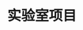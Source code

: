 ---
title: 实验室项目
type: landing
translationKey: projects

sections:
  - block: markdown
    content:
      title: 在研项目
      subtitle: 2025年度
      text: |
        ### 国家级项目
        | 项目名称 | 项目类型 | 负责人 | 时间 |
        |---------|----------|--------|------|
        | 煤转化过程全闭环控制系统关键技术和设备研发 | 国家重点研发计划-煤炭清洁高效利用技术 | 李德伟 | 2024-2027 |
        | 车联网环境下复杂混合交通系统优化调控理论与关键技术 | 国家自然科学基金重点项目 | 李德伟 | 2023-2025 |
        | 实时数据驱动的多阶段批次过程协同优化控制设计与应用研究 | 国家自然科学基金与香港研究资助局联合基金 | 李德伟 | 2022-2025 |
        | 过程工业智能动态风险控制关键技术研究 | 国家重点研发计划课题 | 邬晶 | 2024-2027 |
        | 非完备信息下智能配电网的协同攻击检测与弹性安全控制 | 国家自然科学基金项目 | 邬晶 | 2023-2026 |
        | 分段仿射系统分布式模型预测控制研究 | 国家自然科学基金青年科学基金项目 | 马奥运 | 2023-2025 |
        | 10,000米深井智能钻井系统及超高压井口装备 | 国家重大科学研究计划 (2024ZD14) | 马奥运 | 2024-2027 |

        ### 省部级项目
        | 项目名称 | 项目类型 | 负责人 | 时间 |
        |---------|----------|--------|------|
        | 融合交通规则的城市混合交通路口车路协同优化与控制 | 上海市"科技创新行动计划"自然科学基金项目 | 徐云雯 | 2023-2026 |

        ### 企业合作项目
        | 项目名称 | 项目类型 | 负责人 | 时间 |
        |---------|----------|--------|------|
        | 美的智能制造系统控制联合实验室 | 企业联合实验室 | 何邵颖 | 2023-2026 |
        | 南方智水智慧水厂全流程优化控制系统 | 企业横向项目 | 付彩霞、潘鹿鹿 | 2024-2026 |
        | 中核工业数字孪生行为与规则模型开发 | 横向项目 | 马奥运 | 2023-2025 |
        | 复杂环境下水面无人艇集群智能决策与协同控制技术研究 | 企业合作项目 | 邬晶 | 2024-2027 |

  - block: markdown
    content:
      title: 结题项目
      subtitle: 近五年（2020-2024）
      text: |
        ### 国家级项目
        | 项目名称 | 项目类型 | 负责人 | 时间 |
        |---------|----------|--------|------|
        | 混杂大规模系统分布式预测控制综合设计方法 | 国家自然科学基金面上项目 | 李德伟 | 2019-2022 |
        | 大型船用多段双臂机器人全自主焊接关键技术与装备 | 国家863计划项目 | 李德伟 | 2018-2021 |
        | 分布式能源接入的智能配电网主动安全控制与自愈优化 | 国家自然科学基金项目 | 邬晶 | 2019-2022 |
        | 面向路段车速调节的异构交通流随机建模与调控 | 国家自然科学基金青年项目 | 徐云雯 | 2020-2023 |
        | 自主式交通复杂系统体系架构研究 | 国家重点研发计划项目 | 徐云雯 | 2020-2023 |
        | 混杂系统的强化学习分布式模型预测控制研究 | 中国博士后科学基金面上资助 | 马奥运 | 2021-2023 |
        | 面向车路协同的城市混合交通路段车流控制器设计与开发 | 博士后站中特别资助 | 徐云雯 | 2020-2022 |
        | 随机系统输出反馈预测控制理论与算法研究 | 国家自然科学基金面上项目 | 李德伟 | 2017-2020 |
        | 预测控制嵌入式高效算法及实现策略研究 | 国家自然科学基金面上项目 | 李德伟 | 2013-2016 |

        ### 省部级项目
        | 项目名称 | 项目类型 | 负责人 | 时间 |
        |---------|----------|--------|------|
        | 复杂制造环境下人-机-物协同控制与决策理论与方法研究 | 广东省重点研发计划项目 | 李德伟 | 2020-2022 |
        | 城市交通网络协同优化控制原型系统研究 | 上海市科技创新计划项目 | 李德伟 | 2018-2020 |

        ### 企业合作项目
        | 项目名称 | 项目类型 | 负责人 | 时间 |
        |---------|----------|--------|------|
        | 甜橙金融-上海交通大学智能金融创新联合实验室 | 企业联合实验室 | 邬晶 | 2018-2021 |
        | 佐竹冷热热管理系统 | 横向项目 | 李德伟 | 2018-2020 |
        | 大型火电机组快速调频关键控制技术研究与应用 | 横向项目 | 李德伟 | 2019-2021 |
        | 火电厂模型预测控制算法及应用 | 横向项目 | 李德伟 | 2018-2020 |
        | 地铁节能优化控制算法研究 | 横向项目 | 李德伟 | 2018-2020 |
--- 